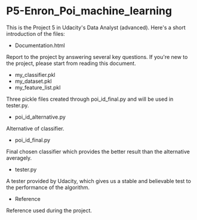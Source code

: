 # P5-Enron_Poi_machine_learning
This is the Project 5 in Udacity's Data Analyst (advanced). Here's a short introduction of the files:

* Documentation.html	

Report to the project by answering several key questions. If you're new to the project, please start from reading this document.

* my_classifier.pkl
* my_dataset.pkl	
* my_feature_list.pkl


Three pickle files created through poi_id_final.py and will be used in tester.py.

* poi_id_alternative.py 

Alternative of classifier.

* poi_id_final.py	

Final chosen classifier which provides the better result than the alternative averagely.

* tester.py

A tester provided by Udacity, which gives us a stable and believable test to the performance of the algorithm.

* Reference

Reference used during the project.
